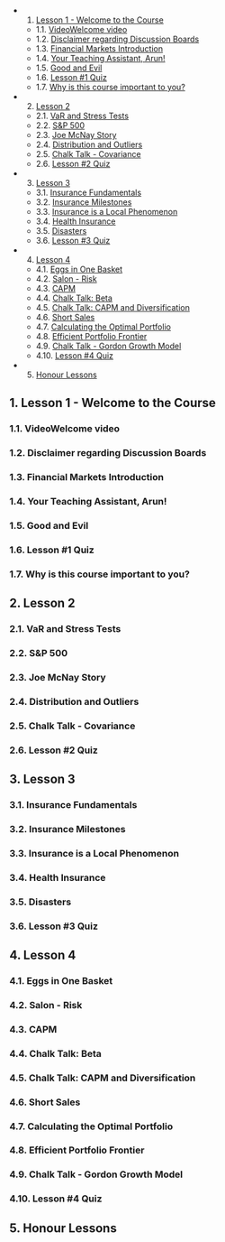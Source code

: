 <!-- vscode-markdown-toc -->
* 1. [Lesson 1 - Welcome to the Course](#Lesson1-WelcometotheCourse)
	* 1.1. [VideoWelcome video](#VideoWelcomevideo)
	* 1.2. [Disclaimer regarding Discussion Boards](#DisclaimerregardingDiscussionBoards)
	* 1.3. [Financial Markets Introduction](#FinancialMarketsIntroduction)
	* 1.4. [Your Teaching Assistant, Arun!](#YourTeachingAssistantArun)
	* 1.5. [Good and Evil](#GoodandEvil)
	* 1.6. [Lesson #1 Quiz](#Lesson1Quiz)
	* 1.7. [Why is this course important to you?](#Whyisthiscourseimportanttoyou)
* 2. [Lesson 2](#Lesson2)
	* 2.1. [VaR and Stress Tests](#VaRandStressTests)
	* 2.2. [S&P 500](#SP500)
	* 2.3. [Joe McNay Story](#JoeMcNayStory)
	* 2.4. [Distribution and Outliers](#DistributionandOutliers)
	* 2.5. [Chalk Talk - Covariance](#ChalkTalk-Covariance)
	* 2.6. [Lesson #2 Quiz](#Lesson2Quiz)
* 3. [Lesson 3](#Lesson3)
	* 3.1. [Insurance Fundamentals](#InsuranceFundamentals)
	* 3.2. [Insurance Milestones](#InsuranceMilestones)
	* 3.3. [Insurance is a Local Phenomenon](#InsuranceisaLocalPhenomenon)
	* 3.4. [Health Insurance](#HealthInsurance)
	* 3.5. [Disasters](#Disasters)
	* 3.6. [Lesson #3 Quiz](#Lesson3Quiz)
* 4. [Lesson 4](#Lesson4)
	* 4.1. [Eggs in One Basket](#EggsinOneBasket)
	* 4.2. [Salon - Risk](#Salon-Risk)
	* 4.3. [CAPM](#CAPM)
	* 4.4. [Chalk Talk: Beta](#ChalkTalk:Beta)
	* 4.5. [Chalk Talk: CAPM and Diversification](#ChalkTalk:CAPMandDiversification)
	* 4.6. [Short Sales](#ShortSales)
	* 4.7. [Calculating the Optimal Portfolio](#CalculatingtheOptimalPortfolio)
	* 4.8. [Efficient Portfolio Frontier](#EfficientPortfolioFrontier)
	* 4.9. [Chalk Talk - Gordon Growth Model](#ChalkTalk-GordonGrowthModel)
	* 4.10. [Lesson #4 Quiz](#Lesson4Quiz)
* 5. [Honour Lessons](#HonourLessons)

<!-- vscode-markdown-toc-config
	numbering=true
	autoSave=true
	/vscode-markdown-toc-config -->
<!-- /vscode-markdown-toc -->

##  1. <a name='Lesson1-WelcometotheCourse'></a>Lesson 1 - Welcome to the Course

###  1.1. <a name='VideoWelcomevideo'></a>VideoWelcome video

###  1.2. <a name='DisclaimerregardingDiscussionBoards'></a>Disclaimer regarding Discussion Boards

###  1.3. <a name='FinancialMarketsIntroduction'></a>Financial Markets Introduction

###  1.4. <a name='YourTeachingAssistantArun'></a>Your Teaching Assistant, Arun!

###  1.5. <a name='GoodandEvil'></a>Good and Evil

###  1.6. <a name='Lesson1Quiz'></a>Lesson #1 Quiz

###  1.7. <a name='Whyisthiscourseimportanttoyou'></a>Why is this course important to you?

##  2. <a name='Lesson2'></a>Lesson 2

###  2.1. <a name='VaRandStressTests'></a>VaR and Stress Tests

###  2.2. <a name='SP500'></a>S&P 500

###  2.3. <a name='JoeMcNayStory'></a>Joe McNay Story

###  2.4. <a name='DistributionandOutliers'></a>Distribution and Outliers

###  2.5. <a name='ChalkTalk-Covariance'></a>Chalk Talk - Covariance

###  2.6. <a name='Lesson2Quiz'></a>Lesson #2 Quiz

##  3. <a name='Lesson3'></a>Lesson 3

###  3.1. <a name='InsuranceFundamentals'></a>Insurance Fundamentals

###  3.2. <a name='InsuranceMilestones'></a>Insurance Milestones

###  3.3. <a name='InsuranceisaLocalPhenomenon'></a>Insurance is a Local Phenomenon

###  3.4. <a name='HealthInsurance'></a>Health Insurance

###  3.5. <a name='Disasters'></a>Disasters

###  3.6. <a name='Lesson3Quiz'></a>Lesson #3 Quiz

##  4. <a name='Lesson4'></a>Lesson 4

###  4.1. <a name='EggsinOneBasket'></a>Eggs in One Basket

###  4.2. <a name='Salon-Risk'></a>Salon - Risk

###  4.3. <a name='CAPM'></a>CAPM

###  4.4. <a name='ChalkTalk:Beta'></a>Chalk Talk: Beta

###  4.5. <a name='ChalkTalk:CAPMandDiversification'></a>Chalk Talk: CAPM and Diversification

###  4.6. <a name='ShortSales'></a>Short Sales

###  4.7. <a name='CalculatingtheOptimalPortfolio'></a>Calculating the Optimal Portfolio

###  4.8. <a name='EfficientPortfolioFrontier'></a>Efficient Portfolio Frontier

###  4.9. <a name='ChalkTalk-GordonGrowthModel'></a>Chalk Talk - Gordon Growth Model

###  4.10. <a name='Lesson4Quiz'></a>Lesson #4 Quiz

##  5. <a name='HonourLessons'></a>Honour Lessons